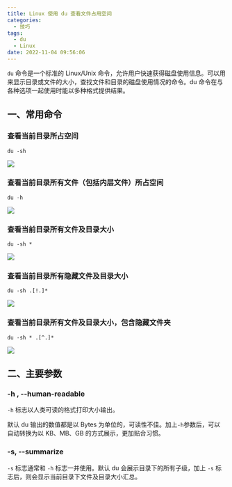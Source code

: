 ```yaml
---
title: Linux 使用 du 查看文件占用空间
categories:
  - 技巧
tags:
  - du
  - Linux
date: 2022-11-04 09:56:06
---
```


`du` 命令是一个标准的 Linux/Unix 命令，允许用户快速获得磁盘使用信息。可以用来显示目录或文件的大小，查找文件和目录的磁盘使用情况的命令。du 命令在与各种选项一起使用时能以多种格式提供结果。

<!--more-->

## 一、常用命令

### 查看当前目录所占空间

```shell
du -sh
```

![](https://img.iszy.xyz/1667525725877.png)

### 查看当前目录所有文件（包括内层文件）所占空间

```shell
du -h
```

![](https://img.iszy.xyz/1667525880573.png)

### 查看当前目录所有文件及目录大小

```shell
du -sh *
```

![](https://img.iszy.xyz/1667525959810.png)

### 查看当前目录所有隐藏文件及目录大小

```shell
du -sh .[!.]*
```

![](https://img.iszy.xyz/1667526150032.png)

### 查看当前目录所有文件及目录大小，包含隐藏文件夹

```shell
du -sh * .[^.]*
```

![](https://img.iszy.xyz/1667525678301.png)

## 二、主要参数

### -h , --human-readable

`-h` 标志以人类可读的格式打印大小输出。

默认 du 输出的数值都是以 Bytes 为单位的，可读性不佳。加上`-h`参数后，可以自动转换为以 KB、MB、GB 的方式展示，更加贴合习惯。

### -s, --summarize

`-s` 标志通常和 `-h` 标志一并使用。默认 du 会展示目录下的所有子级，加上 `-s` 标志后，则会显示当前目录下文件及目录大小汇总。

